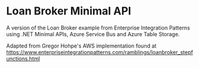 # Loan Broker Minimal API

A version of the Loan Broker example from Enterprise Integration Patterns using .NET Minimal APIs, Azure Service Bus and Azure Table Storage.

Adapted from Gregor Hohpe's AWS implementation found at https://www.enterpriseintegrationpatterns.com/ramblings/loanbroker_stepfunctions.html
